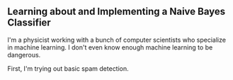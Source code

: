 ## Learning about and Implementing a Naive Bayes Classifier

I'm a physicist working with a bunch of computer scientists who specialize in machine learning. I don't even know enough machine learning to be dangerous.

First, I'm trying out basic spam detection.